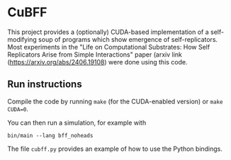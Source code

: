 # CuBFF

This project provides a (optionally) CUDA-based implementation of a
self-modifying soup of programs which show emergence of self-replicators. Most
experiments in the "Life on Computational Substrates: How Self Replicators Arise
from Simple Interactions" paper (arxiv link (https://arxiv.org/abs/2406.19108) were done using this code.

## Run instructions

Compile the code by running `make` (for the CUDA-enabled version) or `make
CUDA=0`.

You can then run a simulation, for example with

  `bin/main --lang bff_noheads`

The file `cubff.py` provides an example of how to use the Python bindings.


